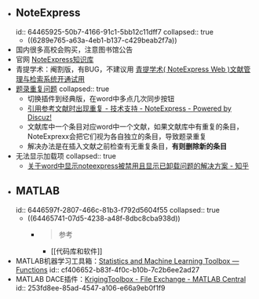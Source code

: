 - ## NoteExpress
  id:: 64465925-50b7-4166-91c1-5bb12c11dff7
  collapsed:: true
	- ((6289e765-a63a-4eb1-b137-c429beab2f7a))
- 国内很多高校会购买，注意图书馆公告
- 官网 [NoteExpress知识库](http://www.inoteexpress.com/wiki/index.php/%E9%A6%96%E9%A1%B5)
- 青提学术：阉割版，有BUG，不建议用 [青提学术( NoteExpress Web )文献管理与检索系统开通试用](http://lib.nuc.edu.cn/new/View.action?objid=1441&cstype=zygg)
- [题录重复问题](http://forum.inoteexpress.com:60080/forum.php?mod=viewthread&tid=2939&highlight=%E5%BC%95%E6%96%87%E9%87%8D%E5%A4%8D)
  collapsed:: true
	- 切换插件到经典版，在word中多点几次同步按钮
	- [引用参考文献时出现重复 - 技术支持 - NoteExpress - Powered by Discuz!](http://forum.inoteexpress.com:60080/forum.php?mod=viewthread&tid=5618&highlight=%E9%87%8D%E5%A4%8D)
	- 文献库中一个条目对应word中一个文献，如果文献库中有重复的条目，NoteExprexx会把它们视为各自独立的条目，导致题录重复
	- 解决办法是在插入文献之前检查有无重复条目，**有则删除新的条目**
- 无法显示加载项
  collapsed:: true
	- [关于word中显示noteexpress被禁用且显示已卸载问题的解决方案 - 知乎](https://zhuanlan.zhihu.com/p/125707774)
- ## MATLAB
  id:: 6446597f-2807-466c-81b3-f792d5604f55
  collapsed:: true
	- ((64465741-07d5-4238-a48f-8dbc8cba938d))
		- >参考
			- [[代码库和软件]]
- MATLAB机器学习工具箱：[Statistics and Machine Learning Toolbox — Functions](https://ww2.mathworks.cn/help/stats/referencelist.html?type=function&listtype=cat&category=index&blocktype=all&capability=&s_tid=CRUX_lftnav)
  id:: cf406652-b83f-4f0c-b10b-7c2b6ee2ad27
- MATLAB DACE插件：[KrigingToolbox - File Exchange - MATLAB Central](https://ww2.mathworks.cn/matlabcentral/fileexchange/59960-krigingtoolbox)
  id:: 253fd8ee-85ad-4547-a106-e66a9eb0f1f9